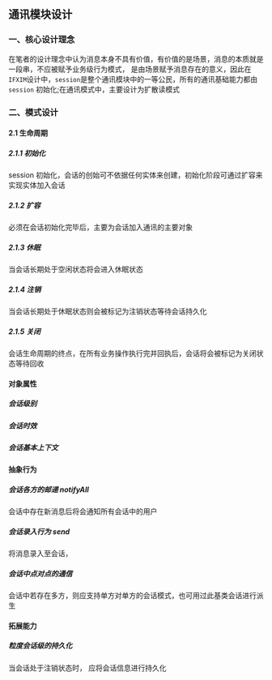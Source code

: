 ## 通讯模块设计
### 一、核心设计理念
在笔者的设计理念中认为消息本身不具有价值，有价值的是场景，消息的本质就是一段串，不应被赋予业务级行为模式， 是由场景赋予消息存在的意义，因此在
```IFXIM```设计中，```session```是整个通讯模块中的一等公民，所有的通讯基础能力都由```session``` 初始化;在通讯模式中，主要设计为扩散读模式
### 二、模式设计
#### 2.1 生命周期
##### 2.1.1 初始化
session 初始化，会话的创始可不依据任何实体来创建，初始化阶段可通过扩容来实现实体加入会话
##### 2.1.2 扩容
必须在会话初始化完毕后，主要为会话加入通讯的主要对象
##### 2.1.3 休眠
当会话长期处于空闲状态将会进入休眠状态
##### 2.1.4 注销
当会话长期处于休眠状态则会被标记为注销状态等待会话持久化
##### 2.1.5 关闭
会话生命周期的终点，在所有业务操作执行完并回执后，会话将会被标记为关闭状态等待回收
#### 对象属性
##### 会话级别
##### 会话时效
##### 会话基本上下文
#### 抽象行为
##### 会话各方的邮递 notifyAll
会话中存在新消息后将会通知所有会话中的用户
##### 会话录入行为 send
将消息录入至会话，
##### 会话中点对点的通信
会话中若存在多方，则应支持单方对单方的会话模式，也可用过此基类会话进行派生
#### 拓展能力
##### 粒度会话级的持久化
当会话处于注销状态时， 应将会话信息进行持久化
